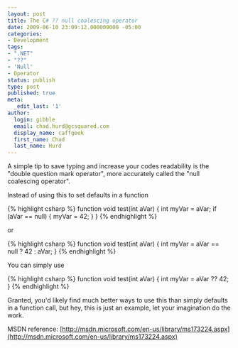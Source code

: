```yaml
---
layout: post
title: The C# ?? null coalescing operator
date: 2009-06-10 23:09:12.000000000 -05:00
categories:
- Development
tags:
- ".NET"
- "??"
- 'Null'
- Operator
status: publish
type: post
published: true
meta:
  _edit_last: '1'
author:
  login: gibble
  email: chad.hurd@gcsquared.com
  display_name: caffgeek
  first_name: Chad
  last_name: Hurd 
---
```

A simple tip to save typing and increase your codes readability is the "double question mark operator", more accurately called the "null coalescing operator".

Instead of using this to set defaults in a function

{% highlight csharp %} function void test(int aVar) { int myVar = aVar; if (aVar == null) { myVar = 42; } } {% endhighlight %}

or

{% highlight csharp %} function void test(int aVar) { int myVar = aVar == null ? 42 : aVar; } {% endhighlight %}

You can simply use

{% highlight csharp %} function void test(int aVar) { int myVar = aVar ?? 42; } {% endhighlight %}

Granted, you'd likely find much better ways to use this than simply defaults in a function call, but hey, this is just an example, let your imagination do the work.

MSDN reference: [http://msdn.microsoft.com/en-us/library/ms173224.aspx](http://msdn.microsoft.com/en-us/library/ms173224.aspx)